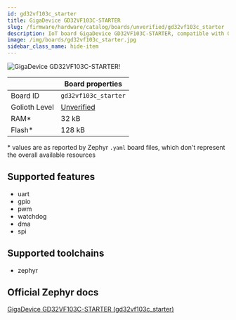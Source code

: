 ```yaml
---
id: gd32vf103c_starter
title: GigaDevice GD32VF103C-STARTER
slug: /firmware/hardware/catalog/boards/unverified/gd32vf103c_starter
description: IoT board GigaDevice GD32VF103C-STARTER, compatible with Golioth at unverified level.
image: /img/boards/gd32vf103c_starter.jpg
sidebar_class_name: hide-item
---
```


[//]: # (This is an auto-generated file, do not edit! Changes to it will be lost upon re-generation)

![GigaDevice GD32VF103C-STARTER!](/img/boards/gd32vf103c_starter.jpg "GigaDevice GD32VF103C-STARTER")

|                | Board properties     |
| -------------  | -------------------- |
| Board ID       | `gd32vf103c_starter` |
| Golioth Level  | [Unverified](/firmware/hardware#unverified-boards) |
| RAM*           | 32 kB |
| Flash*         | 128 kB |

\* values are as reported by Zephyr `.yaml` board files, which don't represent the overall available resources



## Supported features

* uart
* gpio
* pwm
* watchdog
* dma
* spi

## Supported toolchains

* zephyr

## Official Zephyr docs

[GigaDevice GD32VF103C-STARTER (gd32vf103c_starter)](https://docs.zephyrproject.org/latest/boards/gd/gd32vf103c_starter/doc/index.html)
